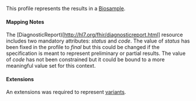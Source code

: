 This profile represents the results in a [Biosample](https://phenopackets-schema.readthedocs.io/en/latest/biosample.html).

#### Mapping Notes

The [DiagnosticReport)[http://hl7.org/fhir/diagnosticreport.html] resource includes two mandatory attributes: _status_ and _code_. The value of _status_ has been fixed in the profile to _final_ but this could be changed if the specification is meant to represent preliminary or partial results. The value of _code_ has not been constrained but it could be bound to a more meaningful value set for this context.

#### Extensions

An extensions was required to represent [variants](http://hl7.org/fhir/uv/genomics-reporting/StructureDefinition/obs-variant).